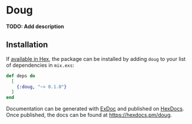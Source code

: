 # Doug

**TODO: Add description**

## Installation

If [available in Hex](https://hex.pm/docs/publish), the package can be installed
by adding `doug` to your list of dependencies in `mix.exs`:

```elixir
def deps do
  [
    {:doug, "~> 0.1.0"}
  ]
end
```

Documentation can be generated with [ExDoc](https://github.com/elixir-lang/ex_doc)
and published on [HexDocs](https://hexdocs.pm). Once published, the docs can
be found at <https://hexdocs.pm/doug>.

